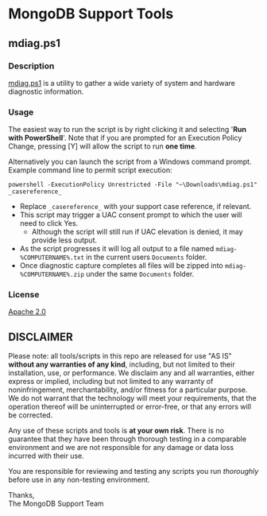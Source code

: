 MongoDB Support Tools
=====================

mdiag.ps1
---------

### Description

[mdiag.ps1](https://raw.githubusercontent.com/mongodb/kb-assets/main/mdiag-windows/mdiag.ps1) is a utility to gather a wide variety of system and hardware diagnostic information.

### Usage

The easiest way to run the script is by right clicking it and selecting '**Run with PowerShell**'. Note that if you are prompted for an Execution Policy Change, pressing [Y] will allow the script to run **one time**.

Alternatively you can launch the script from a Windows command prompt. Example command line to permit script execution:  

```
powershell -ExecutionPolicy Unrestricted -File "~\Downloads\mdiag.ps1" _casereference_
```

- Replace `_casereference_` with your support case reference, if relevant.
- This script may trigger a UAC consent prompt to which the user will need to click Yes. 
   - Although the script will still run if UAC elevation is denied, it may provide less output.
- As the script progresses it will log all output to a file named `mdiag-%COMPUTERNAME%.txt` in the current users `Documents` folder.
- Once diagnostic capture completes all files will be zipped into `mdiag-%COMPUTERNAME%.zip` under the same `Documents` folder. 

### License

[Apache 2.0](http://www.apache.org/licenses/LICENSE-2.0)


DISCLAIMER
----------
Please note: all tools/scripts in this repo are released for use "AS IS" **without any warranties of any kind**, including, but not limited to their installation, use, or performance.  We disclaim any and all warranties, either express or implied, including but not limited to any warranty of noninfringement, merchantability, and/or fitness for a particular purpose.  We do not warrant that the technology will meet your requirements, that the operation thereof will be uninterrupted or error-free, or that any errors will be corrected.

Any use of these scripts and tools is **at your own risk**.  There is no guarantee that they have been through thorough testing in a comparable environment and we are not responsible for any damage or data loss incurred with their use.

You are responsible for reviewing and testing any scripts you run *thoroughly* before use in any non-testing environment.

Thanks,  
The MongoDB Support Team
